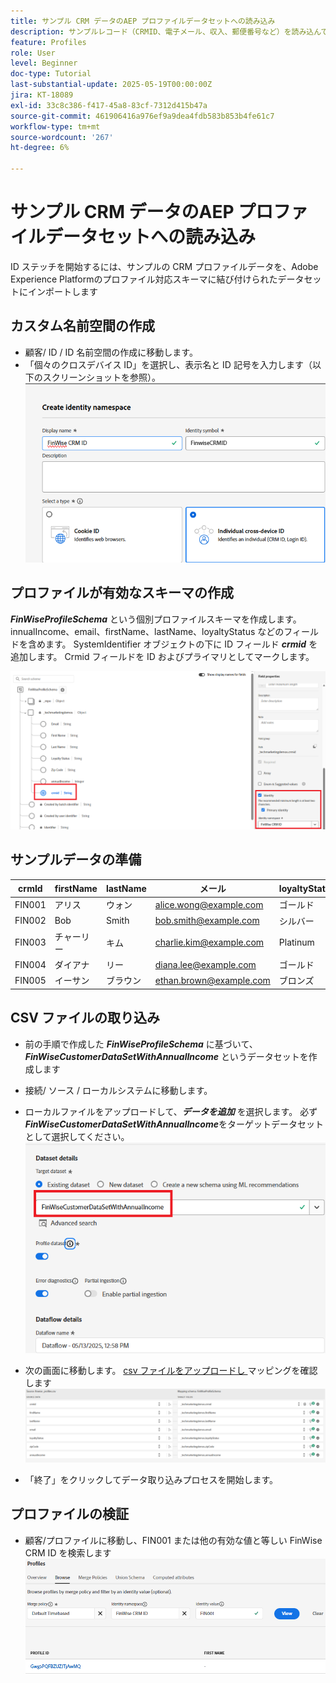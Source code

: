 ```yaml
---
title: サンプル CRM データのAEP プロファイルデータセットへの読み込み
description: サンプルレコード（CRMID、電子メール、収入、郵便番号など）を読み込んで、ECID などの共有識別子に基づいて、AEPがそれらのプロファイルを匿名 web 訪問者と正しくステッチできるかどうかを検証します。
feature: Profiles
role: User
level: Beginner
doc-type: Tutorial
last-substantial-update: 2025-05-19T00:00:00Z
jira: KT-18089
exl-id: 33c8c386-f417-45a8-83cf-7312d415b47a
source-git-commit: 461906416a976ef9a9dea4fdb583b853b4fe61c7
workflow-type: tm+mt
source-wordcount: '267'
ht-degree: 6%

---
```


# サンプル CRM データのAEP プロファイルデータセットへの読み込み

ID ステッチを開始するには、サンプルの CRM プロファイルデータを、Adobe Experience Platformのプロファイル対応スキーマに結び付けられたデータセットにインポートします

## カスタム名前空間の作成

* 顧客/ ID / ID 名前空間の作成に移動します。
* 「個々のクロスデバイス ID」を選択し、表示名と ID 記号を入力します（以下のスクリーンショットを参照）。
  ![custom-namespace](assets/custom-namespace.png)

## プロファイルが有効なスキーマの作成

**_FinWiseProfileSchema_** という個別プロファイルスキーマを作成します。 innualIncome、email、firstName、lastName、loyaltyStatus などのフィールドを含めます。
SystemIdentifier オブジェクトの下に ID フィールド **_crmid_** を追加します。 Crmid フィールドを ID およびプライマリとしてマークします。


![profile-schema](assets/finwise-profile-schema.png)

## サンプルデータの準備

| crmId | firstName | lastName | メール | loyaltyStatus | zipCode | annualIncome |
|--------|-----------|----------|-------------------------|---------------|---------|--------------|
| FIN001 | アリス | ウォン | alice.wong@example.com | ゴールド | 92128 | 120000 |
| FIN002 | Bob | Smith | bob.smith@example.com | シルバー | 92126 | 85000 |
| FIN003 | チャーリー | キム | charlie.kim@example.com | Platinum | 60614 | 175000 |
| FIN004 | ダイアナ | リー | diana.lee@example.com | ゴールド | 30303 | 98000 |
| FIN005 | イーサン | ブラウン | ethan.brown@example.com | ブロンズ | 75201 | 60000 |

## CSV ファイルの取り込み

* 前の手順で作成した **_FinWiseProfileSchema_** に基づいて、**_FinWiseCustomerDataSetWithAnnualIncome_** というデータセットを作成します

* 接続/ ソース / ローカルシステムに移動します。
* ローカルファイルをアップロードして、**_データを追加_** を選択します。 必ず _&#x200B;**FinWiseCustomerDataSetWithAnnualIncome**&#x200B;_ をターゲットデータセットとして選択してください。
  ![ingest-csv](assets/ingest-csv-into-dataset.png)
* 次の画面に移動します。 [csv ファイルをアップロードし ](assets/finwise_profiles.csv) マッピングを確認します
  ![ マッピング ](assets/mappings.png)

* 「終了」をクリックしてデータ取り込みプロセスを開始します。

## プロファイルの検証

* 顧客/プロファイルに移動し、FIN001 または他の有効な値と等しい FinWise CRM ID を検索します
  ![verify-profile](assets/verify-profiles.png)
